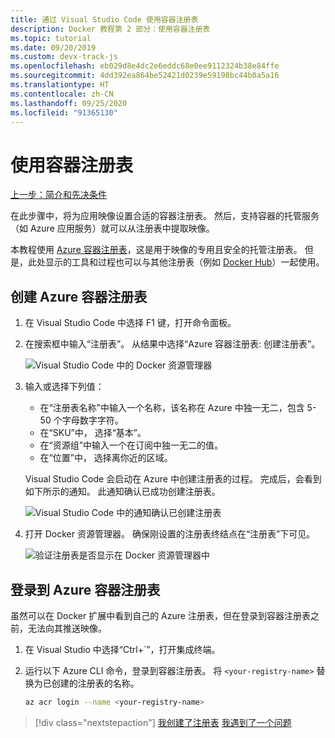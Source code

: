 ```yaml
---
title: 通过 Visual Studio Code 使用容器注册表
description: Docker 教程第 2 部分：使用容器注册表
ms.topic: tutorial
ms.date: 09/20/2019
ms.custom: devx-track-js
ms.openlocfilehash: eb029d8e4dc2e6eddc68e0ee9112324b38e84ffe
ms.sourcegitcommit: 4dd392ea864be52421d0239e59198bc44b0a5a16
ms.translationtype: HT
ms.contentlocale: zh-CN
ms.lasthandoff: 09/25/2020
ms.locfileid: "91365130"
---
```

# <a name="use-a-container-registry"></a>使用容器注册表

[上一步：简介和先决条件](tutorial-vscode-docker-node-01.md)

在此步骤中，将为应用映像设置合适的容器注册表。 然后，支持容器的托管服务（如 Azure 应用服务）就可以从注册表中提取映像。

本教程使用 [Azure 容器注册表](https://azure.microsoft.com/services/container-registry/)，这是用于映像的专用且安全的托管注册表。 但是，此处显示的工具和过程也可以与其他注册表（例如 [Docker Hub](https://hub.docker.com/)）一起使用。

## <a name="create-an-azure-container-registry"></a>创建 Azure 容器注册表

1. 在 Visual Studio Code 中选择 F1  键，打开命令面板。

1. 在搜索框中输入“注册表”。  从结果中选择“Azure 容器注册表:  创建注册表”。

   ![Visual Studio Code 中的 Docker 资源管理器](media/deploy-containers/docker-create-registry.jpg)

1. 输入或选择下列值：

    - 在“注册表名称”中输入一个名称，该名称在 Azure 中独一无二，包含 5-50 个字母数字字符。 
    - 在“SKU”中，  选择“基本”。 
    - 在“资源组”中输入一个在订阅中独一无二的值。 
    - 在“位置”中，  选择离你近的区域。

    Visual Studio Code 会启动在 Azure 中创建注册表的过程。 完成后，会看到如下所示的通知。 此通知确认已成功创建注册表。

   ![Visual Studio Code 中的通知确认已创建注册表](media/deploy-containers/registry-created.jpg)

1. 打开 Docker  资源管理器。 确保刚设置的注册表终结点在“注册表”下可见。 

   ![验证注册表是否显示在 Docker 资源管理器中](media/deploy-containers/docker-explorer-registry.jpg)

## <a name="sign-in-to-azure-container-registry"></a>登录到 Azure 容器注册表

虽然可以在 Docker 扩展中看到自己的 Azure 注册表，但在登录到容器注册表之前，无法向其推送映像。

1. 在 Visual Studio 中选择“Ctrl+`”，打开集成终端。  

1. 运行以下 Azure CLI 命令，登录到容器注册表。 将 `<your-registry-name>` 替换为已创建的注册表的名称。

    ```bash
    az acr login --name <your-registry-name>
    ```

> [!div class="nextstepaction"]
> [我创建了注册表](tutorial-vscode-docker-node-03.md) [我遇到了一个问题](https://www.research.net/r/PWZWZ52?tutorial=docker-extension&step=create-registry)
 